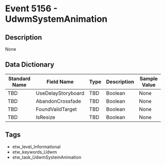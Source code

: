 # Event 5156 - UdwmSystemAnimation

## Description
None

## Data Dictionary
|Standard Name|Field Name|Type|Description|Sample Value|
|---|---|---|---|---|
|TBD|UseDelayStoryboard|TBD|Boolean|None|None|
|TBD|AbandonCrossfade|TBD|Boolean|None|None|
|TBD|FoundValidTarget|TBD|Boolean|None|None|
|TBD|IsResize|TBD|Boolean|None|None|

## Tags
* etw_level_Informational
* etw_keywords_Udwm
* etw_task_UdwmSystemAnimation
